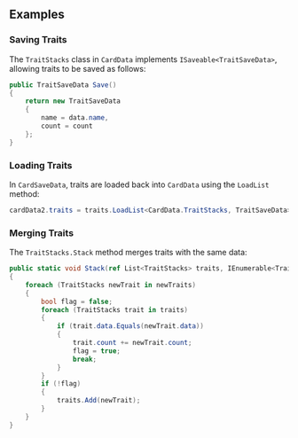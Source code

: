 ## Examples

### Saving Traits
The `TraitStacks` class in `CardData` implements `ISaveable<TraitSaveData>`, allowing traits to be saved as follows:

```csharp
public TraitSaveData Save()
{
    return new TraitSaveData
    {
        name = data.name,
        count = count
    };
}
```

### Loading Traits
In `CardSaveData`, traits are loaded back into `CardData` using the `LoadList` method:

```csharp
cardData2.traits = traits.LoadList<CardData.TraitStacks, TraitSaveData>();
```

### Merging Traits
The `TraitStacks.Stack` method merges traits with the same data:

```csharp
public static void Stack(ref List<TraitStacks> traits, IEnumerable<TraitStacks> newTraits)
{
    foreach (TraitStacks newTrait in newTraits)
    {
        bool flag = false;
        foreach (TraitStacks trait in traits)
        {
            if (trait.data.Equals(newTrait.data))
            {
                trait.count += newTrait.count;
                flag = true;
                break;
            }
        }
        if (!flag)
        {
            traits.Add(newTrait);
        }
    }
}
```